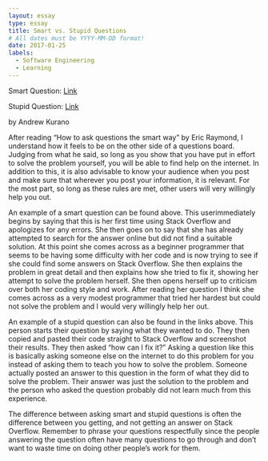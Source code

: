 ```yaml
---
layout: essay
type: essay
title: Smart vs. Stupid Questions
# All dates must be YYYY-MM-DD format!
date: 2017-01-25
labels:
  - Software Engineering
  - Learning
---
```



Smart Question:
<a href = "https://stackoverflow.com/questions/48454969/repeat-function-adding-values-if-remainder-of-sum-is-less-than-defined-number">Link</a>


Stupid Question:
<a href = "https://stackoverflow.com/questions/48307652/display-list-of-downloads-in-navbarmenu-in-shiny">Link</a>



by Andrew Kurano                                  
                                  
  After reading “How to ask questions the smart way” by Eric Raymond, I understand how it feels to be on the other side of a questions board. Judging from what he said, so long as you show that you have put in effort to solve the problem yourself, you will be able to find help on the internet.  In addition to this, it is also advisable to know your audience when you post and make sure that wherever you post your information, it is relevant.  For the most part, so long as these rules are met, other users will very willingly help you out.
  
  An example of a smart question can be found above.  This userimmediately begins by saying that this is her first time using Stack Overflow and apologizes for any errors.  She then goes on to say that she has already attempted to search for the answer online but did not find a suitable solution.  At this point she comes across as a beginner programmer that seems to be having some difficulty with her code and is now trying to see if she could find some answers on Stack Overflow.  She then explains the problem in great detail and then explains how she tried to fix it, showing her attempt to solve the problem herself. She then opens herself up to criticism over both her coding style and work.  After reading her question I think she comes across as a very modest programmer that tried her hardest but could not solve the problem and I would very willingly help her out.
  
  An example of a stupid question can also be found in the links above.  This person starts their question by saying what they wanted to do.  They then copied and pasted their code straight to Stack Overflow and screenshot their results.  They then asked “how can I fix it?”  Asking a question like this is basically asking someone else on the internet to do this problem for you instead of asking them to teach you how to solve the problem.  Someone actually posted an answer to this question in the form of what they did to solve the problem.  Their answer was just the solution to the problem and the person who asked the question probably did not learn much from this experience.
  
  The difference between asking smart and stupid questions is often the difference between you getting, and not getting an answer on  Stack Overflow.  Remember to phrase your questions respectfully since the people answering the question often have many questions to go through and don’t want to waste time on doing other people’s work for them.
